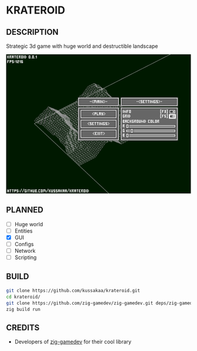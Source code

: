 # KRATEROID

## DESCRIPTION

Strategic 3d game with huge world and destructible landscape

![Главное меню](screenshot.png)

## PLANNED

* [ ] Huge world 
* [ ] Entities 
* [x] GUI 
* [ ] Configs 
* [ ] Network 
* [ ] Scripting 

## BUILD

```bash
git clone https://github.com/kussakaa/krateroid.git
cd krateroid/
git clone https://github.com/zig-gamedev/zig-gamedev.git deps/zig-gamedev/
zig build run

```

## CREDITS
- Developers of [zig-gamedev](https://github.com/michal-z/zig-gamedev) for their cool library 